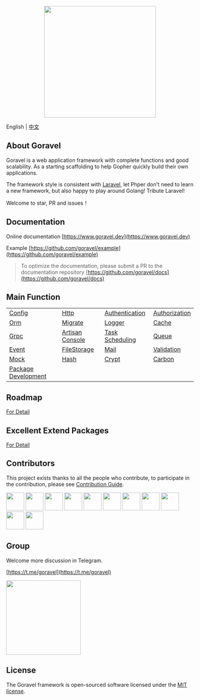 <p align="center"><img src="logo.png" width="300"></p>

English | [中文](./README_zh.md)

## About Goravel

Goravel is a web application framework with complete functions and good scalability. As a starting scaffolding to help
Gopher quickly build their own applications.

The framework style is consistent with [Laravel](https://github.com/laravel/laravel), let Phper don't need to learn a
new framework, but also happy to play around Golang! Tribute Laravel!

Welcome to star, PR and issues！

## Documentation

Online documentation [https://www.goravel.dev](https://www.goravel.dev)

Example [https://github.com/goravel/example](https://github.com/goravel/example)

> To optimize the documentation, please submit a PR to the documentation
> repository [https://github.com/goravel/docs](https://github.com/goravel/docs)

## Main Function

|             |                      |                      |                      |
| ----------  | --------------       | --------------       | --------------       |
| [Config](https://www.goravel.dev/getting-started/configuration.html)   | [Http](https://www.goravel.dev/the-basics/routing.html)  | [Authentication](https://www.goravel.dev/security/authentication.html)  | [Authorization](https://www.goravel.dev/security/authorization.html)  |
| [Orm](https://www.goravel.dev/ORM/getting-started.html)   | [Migrate](https://www.goravel.dev/ORM/migrations.html)  | [Logger](https://www.goravel.dev/the-basics/logging.html)  | [Cache](https://www.goravel.dev/digging-deeper/cache.html)  |
| [Grpc](https://www.goravel.dev/the-basics/grpc.html)   | [Artisan Console](https://www.goravel.dev/digging-deeper/artisan-console.html)  | [Task Scheduling](https://www.goravel.dev/digging-deeper/task-scheduling.html)  | [Queue](https://www.goravel.dev/digging-deeper/queues.html)  |
| [Event](https://www.goravel.dev/digging-deeper/event.html)   | [FileStorage](https://www.goravel.dev/digging-deeper/filesystem.html)  | [Mail](https://www.goravel.dev/digging-deeper/mail.html)  | [Validation](https://www.goravel.dev/the-basics/validation.html)  |
| [Mock](https://www.goravel.dev/digging-deeper/mock.html)   | [Hash](https://www.goravel.dev/security/hashing.html)  | [Crypt](https://www.goravel.dev/security/encryption.html)  | [Carbon](https://www.goravel.dev/digging-deeper/helpers.html)  |
| [Package Development](https://www.goravel.dev/digging-deeper/package-development.html)   |  |   |   |

## Roadmap

[For Detail](https://github.com/goravel/goravel/issues?q=is%3Aissue+is%3Aopen)

## Excellent Extend Packages

[For Detail](https://goravel.dev/prologue/packages.html)

## Contributors

This project exists thanks to all the people who contribute, to participate in the contribution, please see [Contribution Guide](https://goravel.dev/prologue/contributions.html).

<a href="https://github.com/hwbrzzl" target="_blank"><img src="https://avatars.githubusercontent.com/u/24771476?v=4" width="48" height="48"></a>
<a href="https://github.com/DevHaoZi" target="_blank"><img src="https://avatars.githubusercontent.com/u/115467771?v=4" width="48" height="48"></a>
<a href="https://github.com/merouanekhalili" target="_blank"><img src="https://avatars.githubusercontent.com/u/1122628?v=4" width="48" height="48"></a>
<a href="https://github.com/hongyukeji" target="_blank"><img src="https://avatars.githubusercontent.com/u/23145983?v=4" width="48" height="48"></a>
<a href="https://github.com/sidshrivastav" target="_blank"><img src="https://avatars.githubusercontent.com/u/28773690?v=4" width="48" height="48"></a>
<a href="https://github.com/Juneezee" target="_blank"><img src="https://avatars.githubusercontent.com/u/20135478?v=4" width="48" height="48"></a>
<a href="https://github.com/dragoonchang" target="_blank"><img src="https://avatars.githubusercontent.com/u/1432336?v=4" width="48" height="48"></a>
<a href="https://github.com/dhanusaputra" target="_blank"><img src="https://avatars.githubusercontent.com/u/35093673?v=4" width="48" height="48"></a>
<a href="https://github.com/mauri870" target="_blank"><img src="https://avatars.githubusercontent.com/u/10168637?v=4" width="48" height="48"></a>
<a href="https://github.com/Marian0" target="_blank"><img src="https://avatars.githubusercontent.com/u/624592?v=4" width="48" height="48"></a>
<a href="https://github.com/ahmed3mar" target="_blank"><img src="https://avatars.githubusercontent.com/u/12982325?v=4" width="48" height="48"></a>

## Group

Welcome more discussion in Telegram.

[https://t.me/goravel](https://t.me/goravel)

<p align="left"><img src="https://www.goravel.dev/telegram.jpg" width="200"></p>

## License

The Goravel framework is open-sourced software licensed under the [MIT license](https://opensource.org/licenses/MIT).

